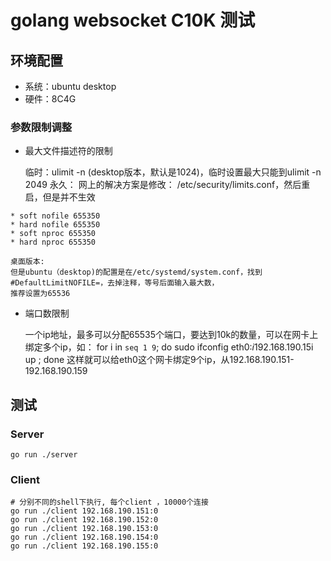 # golang websocket C10K 测试

## 环境配置

* 系统：ubuntu desktop
* 硬件：8C4G

### 参数限制调整
*  最大文件描述符的限制

    临时：ulimit -n (desktop版本，默认是1024)，临时设置最大只能到ulimit -n 2049
    永久：
    网上的解决方案是修改： /etc/security/limits.conf，然后重启，但是并不生效
```
* soft nofile 655350
* hard nofile 655350
* soft nproc 655350
* hard nproc 655350
```
    桌面版本:
    但是ubuntu（desktop)的配置是在/etc/systemd/system.conf，找到#DefaultLimitNOFILE=，去掉注释，等号后面输入最大数，
    推荐设置为65536

* 端口数限制

    一个ip地址，最多可以分配65535个端口，要达到10k的数量，可以在网卡上绑定多个ip，如：
    for i in `seq 1 9`; do sudo ifconfig eth0:$i 192.168.190.15$i up ; done
    这样就可以给eth0这个网卡绑定9个ip，从192.168.190.151-192.168.190.159

## 测试
### Server
```
go run ./server
```

### Client
```
# 分别不同的shell下执行, 每个client ，10000个连接
go run ./client 192.168.190.151:0
go run ./client 192.168.190.152:0
go run ./client 192.168.190.153:0
go run ./client 192.168.190.154:0
go run ./client 192.168.190.155:0
```
